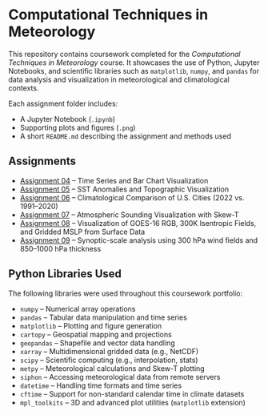 # Computational Techniques in Meteorology

This repository contains coursework completed for the *Computational Techniques in Meteorology* course. It showcases the use of Python, Jupyter Notebooks, and scientific libraries such as `matplotlib`, `numpy`, and `pandas` for data analysis and visualization in meteorological and climatological contexts.

Each assignment folder includes:
- A Jupyter Notebook (`.ipynb`)
- Supporting plots and figures (`.png`)
- A short `README.md` describing the assignment and methods used

## Assignments

- [Assignment 04](assignment04) – Time Series and Bar Chart Visualization
- [Assignment 05](assignment05) – SST Anomalies and Topographic Visualization
- [Assignment 06](assignment06) – Climatological Comparison of U.S. Cities (2022 vs. 1991–2020)
- [Assignment 07](assignment07) – Atmospheric Sounding Visualization with Skew-T
- [Assignment 08](assignment08) – Visualization of GOES-16 RGB, 300K Isentropic Fields, and Gridded MSLP from Surface Data
- [Assignment 09](assignment09) – Synoptic-scale analysis using 300 hPa wind fields and 850–1000 hPa thickness

## Python Libraries Used

The following libraries were used throughout this coursework portfolio:

- `numpy` – Numerical array operations
- `pandas` – Tabular data manipulation and time series
- `matplotlib` – Plotting and figure generation
- `cartopy` – Geospatial mapping and projections
- `geopandas` – Shapefile and vector data handling
- `xarray` – Multidimensional gridded data (e.g., NetCDF)
- `scipy` – Scientific computing (e.g., interpolation, stats)
- `metpy` – Meteorological calculations and Skew-T plotting
- `siphon` – Accessing meteorological data from remote servers
- `datetime` – Handling time formats and time series
- `cftime` – Support for non-standard calendar time in climate datasets
- `mpl_toolkits` – 3D and advanced plot utilities (`matplotlib` extension)
